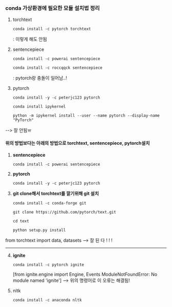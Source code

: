 ### conda 가상환경에 필요한 모듈 설치법 정리

1. torchtext

   ```
   conda install -c pytorch torchtext
   ```

   : 이렇게 해도 안됨

2. sentencepiece

   ```
   conda install -c powerai sentencepiece
   ```

   ```
   conda install -c roccqqck sentencepiece
   ```

   : pytorch랑 충돌이 일어남..!

   

   

3. pytorch

   ```
   conda install -y -c peterjc123 pytorch
   ```

   ```
   conda install ipykernel
   ```

   ```
   python -m ipykernel install --user --name pytorch --display-name "PyTorch"
   ```

--> 잘 안됨ㅠ



#### 위의 방법보다는 아래의 방법으로 torchtext, sentencepiece, pytorch설치



1. **sentencepiece**

   ```
   conda install -c powerai sentencepiece
   ```

   

2. **pytorch**

   ```
   conda install -y -c peterjc123 pytorch
   ```



3. **git clone해서 torchtext를 깔기위해 git 설치**

   ```
   conda install -c conda-forge git
   ```

   ```
   git clone https://github.com/pytorch/text.git
   ```

   ```
   cd text
   ```

   ```
   python setup.py install
   ```



from torchtext import data, datasets --> 잘 된 다 ! ! !



---------------------------------------------------------------------------------------------

4. **ignite**

   ```
   conda install -c pytorch ignite
   ```

    [from ignite.engine import Engine, Events
     ModuleNotFoundError: No module named 'ignite'] --> 위의 명령어로 이 오류는 해결됨!





5. nltk

   ```
   conda install -c anaconda nltk
   ```

   